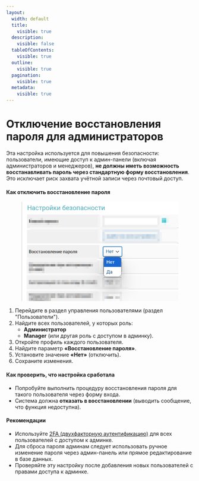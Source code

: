 ```yaml
---
layout:
  width: default
  title:
    visible: true
  description:
    visible: false
  tableOfContents:
    visible: true
  outline:
    visible: true
  pagination:
    visible: true
  metadata:
    visible: true
---
```


# Отключение восстановления пароля для администраторов

Эта настройка используется для повышения безопасности:\
пользователи, имеющие доступ к админ-панели (включая администраторов и менеджеров), **не должны иметь возможность восстанавливать пароль через стандартную форму восстановления**.\
Это исключает риск захвата учётной записи через почтовый доступ.

#### Как отключить восстановление пароля

<figure><img src="../../../.gitbook/assets/image (2) (1) (1) (1) (1) (1).png" alt="" width="432"><figcaption></figcaption></figure>

1. Перейдите в раздел управления пользователями (раздел "Пользователи").
2. Найдите всех пользователей, у которых роль:
   * **Администратор**
   * **Manager** (или другая роль с доступом в админку).
3. Откройте профиль каждого пользователя.
4. Найдите параметр **«Восстановление пароля»**.
5. Установите значение **«Нет»** (отключить).
6. Сохраните изменения.

#### Как проверить, что настройка сработала

* Попробуйте выполнить процедуру восстановления пароля для такого пользователя через форму входа.
* Система должна **отказать в восстановлении** (выводить сообщение, что функция недоступна).

#### Рекомендации

* Используйте [2FA (двухфакторную аутентификацию)](https://premium.gitbook.io/main/osnovnye-nastroiki/nastroiki/administratory-i-polzovateli/dvukhfaktornaya-avtorizaciya-2fa-v-paneli-upravleniya-saitom) для всех пользователей с доступом к админке.
* Для сброса пароля админам следует использовать ручное изменение пароля через админ-панель или прямое редактирование в базе данных.
* Проверяйте эту настройку после добавления новых пользователей с правами доступа к админке.
